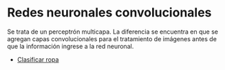 # Redes neuronales convolucionales

Se trata de un perceptrón multicapa. La diferencia se encuentra en que se agregan capas convolucionales para el tratamiento de imágenes antes de que la información ingrese a la red neuronal.

* [Clasificar ropa](./fmnist.ipynb)